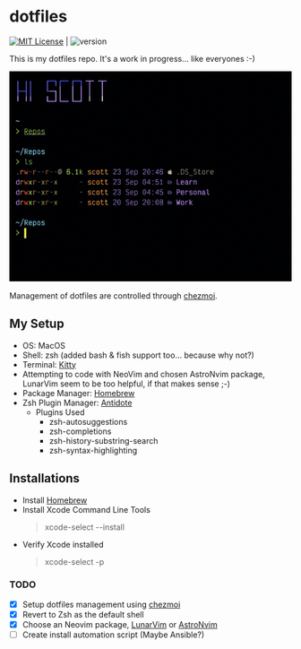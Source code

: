 # dotfiles

[![MIT License](https://img.shields.io/badge/license-MIT-007EC7.svg)](/LICENSE) | ![version](https://img.shields.io/badge/version-v1.0.0-df5e88)

This is my dotfiles repo. It's a work in progress... like everyones :-)

![screenshot](https://github.com/webservices-network/dotfiles/blob/main/screenshot.png)

Management of dotfiles are controlled through [chezmoi](https://www.chezmoi.io/).

## My Setup
- OS: MacOS
- Shell: zsh (added bash & fish support too... because why not?)
- Terminal: [Kitty](https://sw.kovidgoyal.net/kitty/)
- Attempting to code with NeoVim and chosen AstroNvim package, LunarVim seem to be too helpful, if that makes sense ;-)
- Package Manager: [Homebrew](https://brew.sh/)
- Zsh Plugin Manager: [Antidote](https://getantidote.github.io/)
  - Plugins Used
    - zsh-autosuggestions
    - zsh-completions
    - zsh-history-substring-search
    - zsh-syntax-highlighting


## Installations
- Install [Homebrew](https://docs.brew.sh/Installation)
- Install Xcode Command Line Tools
  > xcode-select --install 
- Verify Xcode installed
  > xcode-select -p

### TODO
- [x] Setup dotfiles management using [chezmoi](https://www.chezmoi.io/)
- [x] Revert to Zsh as the default shell
- [x] Choose an Neovim package, [LunarVim](https://www.lunarvim.org/) or [AstroNvim](https://github.com/AstroNvim/AstroNvim)
- [ ] Create install automation script (Maybe Ansible?)
